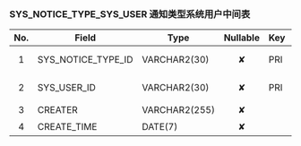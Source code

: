### SYS_NOTICE_TYPE_SYS_USER   通知类型系统用户中间表 
| No.  | Field  | Type  | Nullable  | Key | Default | Remarks |
| :------------: | ------------ | ------------ | :------------: | ------------ | ------------ | ------------ |
| 1 | SYS_NOTICE_TYPE_ID |  VARCHAR2(30) | ✘  | PRI  |   | 通知类型id  |
| 2 | SYS_USER_ID |  VARCHAR2(30) | ✘  | PRI  |   | 系统用户id  |
| 3 | CREATER |  VARCHAR2(255) | ✘  |   |   | 创建人  |
| 4 | CREATE_TIME |  DATE(7) | ✘  |   |   | 创建时间  |


